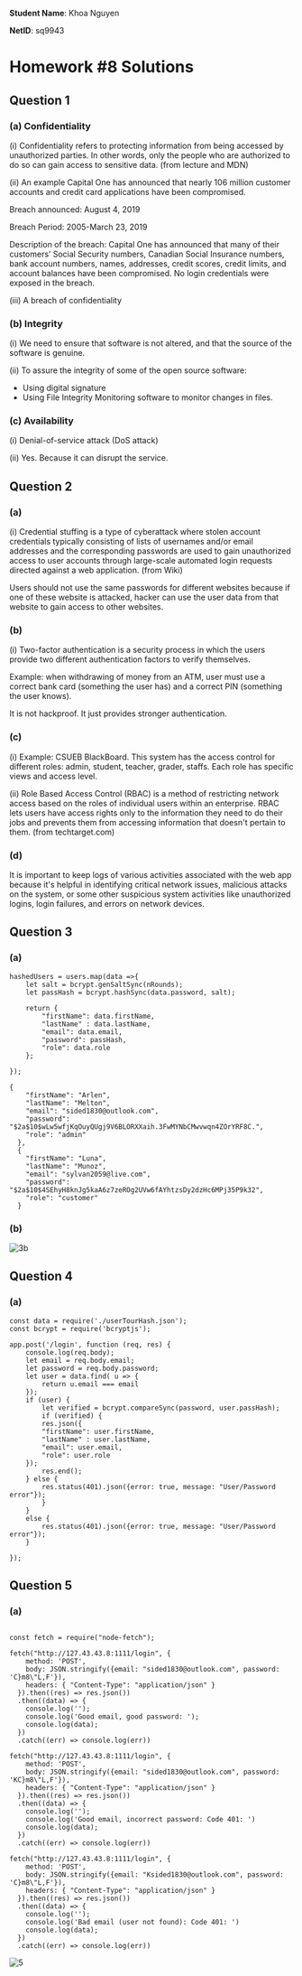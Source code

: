 **Student Name**:  Khoa Nguyen

**NetID**: sq9943

# Homework #8 Solutions

## Question 1 
### (a) Confidentiality

(i) Confidentiality refers to protecting information from being accessed by unauthorized parties. In other words, only the people who are authorized to do so can gain access to sensitive data. (from lecture and MDN)

(ii) An example
Capital One has announced that nearly 106 million customer accounts and credit card applications have been compromised.

Breach announced: August 4, 2019

Breach Period: 2005-March 23, 2019

Description of the breach: Capital One has announced that many of their customers’ Social Security numbers, Canadian Social Insurance numbers, bank account numbers, names, addresses, credit scores, credit limits, and account balances have been compromised. No login credentials were exposed in the breach.

(iii) A breach of confidentiality

### (b) Integrity

(i) We need to ensure that software is not altered, and that the source of the software is genuine.

(ii) To assure the integrity of some of the open source software:

- Using digital signature
- Using File Integrity Monitoring software to monitor changes in files.



### (c) Availability

(i) Denial-of-service attack (DoS attack)

(ii) Yes. Because it can disrupt the service.

## Question 2
### (a)

(i) Credential stuffing is a type of cyberattack where stolen account credentials typically consisting of lists of usernames and/or email addresses and the corresponding passwords are used to gain unauthorized access to user accounts through large-scale automated login requests directed against a web application. (from Wiki)

Users should not use the same passwords for different websites because if one of these website is attacked, hacker can use the user data from that website to gain access to other websites. 

### (b)

(i) Two-factor authentication is a security process in which the users provide two different authentication factors to verify themselves.

Example: when withdrawing of money from an ATM, user must use a correct bank card (something the user has) and a correct PIN (something the user knows).

It is not hackproof. It just provides stronger authentication.

### (c)

(i) Example: CSUEB BlackBoard. This system has the access control for different roles: admin, student, teacher, grader, staffs. Each role has specific views and access level.

(ii) Role Based Access Control (RBAC) is a method of restricting network access based on the roles of individual users within an enterprise. RBAC lets users have access rights only to the information they need to do their jobs and prevents them from accessing information that doesn't pertain to them. (from techtarget.com)

### (d)

It is important to keep logs of various activities associated with the web app because it's helpful in identifying critical network issues, malicious attacks on the system, or some other suspicious system activities like unauthorized logins, login failures, and errors on network devices.

## Question 3
### (a)

```code
hashedUsers = users.map(data =>{
    let salt = bcrypt.genSaltSync(nRounds);
    let passHash = bcrypt.hashSync(data.password, salt);

    return {
        "firstName": data.firstName,
        "lastName" : data.lastName,
        "email": data.email,
        "password": passHash,
        "role": data.role
    };
 
});
```

```code
{
    "firstName": "Arlen",
    "lastName": "Melton",
    "email": "sided1830@outlook.com",
    "password": "$2a$10$wLw5wfjKqOuyQUgj9V6BLORXXaih.3FwMYNbCMwvwqn4ZOrYRF8C.",
    "role": "admin"
  },
  {
    "firstName": "Luna",
    "lastName": "Munoz",
    "email": "sylvan2059@live.com",
    "password": "$2a$10$4SEhyH8knJg5kaA6z7zeROg2UVw6fAYhtzsDy2dzHc6MPj35P9k32",
    "role": "customer"
  }
```

### (b)

![3b](images/3b.png)

## Question 4
### (a)

```code
const data = require('./userTourHash.json');
const bcrypt = require('bcryptjs');

app.post('/login', function (req, res) {
    console.log(req.body);
    let email = req.body.email;
    let password = req.body.password;
    let user = data.find( u => {
        return u.email === email
    });
    if (user) {
    	let verified = bcrypt.compareSync(password, user.passHash);
    	if (verified) {
    	res.json({
        "firstName": user.firstName,
        "lastName" : user.lastName,
        "email": user.email,
        "role": user.role
    });
        res.end();
    } else {
        res.status(401).json({error: true, message: "User/Password error"});
    	}
	}
    else {
        res.status(401).json({error: true, message: "User/Password error"});
    }
    
});
```
## Question 5

### (a)

```code

const fetch = require("node-fetch");

fetch("http://127.43.43.8:1111/login", {
    method: 'POST',
    body: JSON.stringify({email: "sided1830@outlook.com", password: 'C}m8\"L,F'}),
    headers: { "Content-Type": "application/json" }
  }).then((res) => res.json())
  .then((data) => {
    console.log('');
    console.log('Good email, good password: ');
    console.log(data);
  })
  .catch((err) => console.log(err))

fetch("http://127.43.43.8:1111/login", {
    method: 'POST',
    body: JSON.stringify({email: "sided1830@outlook.com", password: 'KC}m8\"L,F'}),
    headers: { "Content-Type": "application/json" }
  }).then((res) => res.json())
  .then((data) => {
    console.log('');
    console.log('Good email, incorrect password: Code 401: ')
    console.log(data);
  })
  .catch((err) => console.log(err))

fetch("http://127.43.43.8:1111/login", {
    method: 'POST',
    body: JSON.stringify({email: "Ksided1830@outlook.com", password: 'C}m8\"L,F'}),
    headers: { "Content-Type": "application/json" }
  }).then((res) => res.json())
  .then((data) => {
    console.log('');
    console.log('Bad email (user not found): Code 401: ')
    console.log(data);
  })
  .catch((err) => console.log(err))
```
![5](images/5.png)
